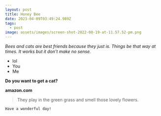 ```yaml
---
layout: post
title: Honey Bee
date: 2023-04-09T03:49:24.989Z
tags:
  - post
image: assets/images/screen-shot-2022-08-19-at-11.57.52-pm.png
---
```

*Bees and cats are best friends because they just is. Things be that way at times. It works but it don’t make no sense.*

* lol
* You
* Me

**Do you want to get a cat?**

**amazon.com**

> They play in the green grass and smell those lovely flowers. 

`Have a wonderful day!`